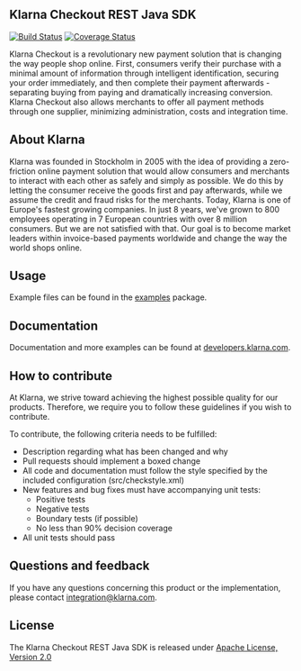 ## Klarna Checkout REST Java SDK
[![Build Status][travis-image]](https://travis-ci.org/klarna/kco_rest_java)
[![Coverage Status][coveralls-image]](https://coveralls.io/r/klarna/kco_rest_java?branch=v1.0)

Klarna Checkout is a revolutionary new payment solution that is changing the way
people shop online. First, consumers verify their purchase with a minimal
amount of information through intelligent identification, securing your order
immediately, and then complete their payment afterwards - separating buying
from paying and dramatically increasing conversion. Klarna Checkout also allows
merchants to offer all payment methods through one supplier, minimizing
administration, costs and integration time.


## About Klarna
Klarna was founded in Stockholm in 2005 with the idea of providing a
zero-friction online payment solution that would allow consumers and merchants
to interact with each other as safely and simply as possible. We do this by
letting the consumer receive the goods first and pay afterwards, while we assume
the credit and fraud risks for the merchants. Today, Klarna is one of Europe's
fastest growing companies. In just 8 years, we've grown to 800 employees
operating in 7 European countries with over 8 million consumers. But we are not
satisfied with that. Our goal is to become market leaders within invoice-based
payments worldwide and change the way the world shops online.


## Usage
Example files can be found in the
[examples](src/main/java/examples/) package.


## Documentation
Documentation and more examples can be found at
[developers.klarna.com](https://developers.klarna.com).


## How to contribute
At Klarna, we strive toward achieving the highest possible quality for our
products. Therefore, we require you to follow these guidelines if you wish
to contribute.

To contribute, the following criteria needs to be fulfilled:
* Description regarding what has been changed and why
* Pull requests should implement a boxed change
* All code and documentation must follow the style specified by
  the included configuration (src/checkstyle.xml)
* New features and bug fixes must have accompanying unit tests:
    * Positive tests
    * Negative tests
    * Boundary tests (if possible)
    * No less than 90% decision coverage
* All unit tests should pass


## Questions and feedback
If you have any questions concerning this product or the implementation,
please contact [integration@klarna.com](mailto:integration@klarna.com).


## License
The Klarna Checkout REST Java SDK is released under
[Apache License, Version 2.0](http://www.apache.org/LICENSE-2.0)

[travis-image]: https://img.shields.io/travis/klarna/kco_rest_java/v1.0.svg?style=flat
[coveralls-image]: https://img.shields.io/coveralls/klarna/kco_rest_java/v1.0.svg?style=flat
